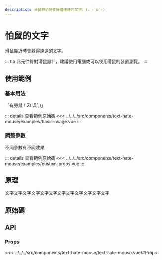 ```yaml
---
description: 滑鼠靠近時會躲得遠遠的文字。(。-`ω´-)
---
```


<script setup>
import SourceLinkList from '../../../src/components/source-link-list.vue'

import BasicUsage from '../../../src/components/text-hate-mouse/examples/basic-usage.vue'
import CustomProps from '../../../src/components/text-hate-mouse/examples/custom-props.vue'
</script>

# 怕鼠的文字 <Badge type="info" text="text" />

滑鼠靠近時會躲得遠遠的文字。

::: tip
此元件針對滑鼠設計，建議使用電腦或可以使用滑鼠的裝置瀏覽。
:::

## 使用範例

### 基本用法

「有勞鼠！Σ(ˊДˋ;)」

<basic-usage/>

::: details 查看範例原始碼
<<< ../../../src/components/text-hate-mouse/examples/basic-usage.vue
:::

### 調整參數

不同參數有不同效果

<custom-props/>

::: details 查看範例原始碼
<<< ../../../src/components/text-hate-mouse/examples/custom-props.vue
:::

## 原理

文字文字文字文字文字文字文字文字文字文字文字文字

## 原始碼

<source-link-list name="text-hate-mouse"/>

## API

### Props

<<< ../../../src/components/text-hate-mouse/text-hate-mouse.vue/#Props
